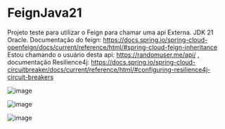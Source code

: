 # FeignJava21

Projeto teste para utilizar o Feign para chamar uma api Externa. JDK 21 Oracle.
Documentação do feign: https://docs.spring.io/spring-cloud-openfeign/docs/current/reference/html/#spring-cloud-feign-inheritance
Estou chamando o usuário desta api: https://randomuser.me/api/ , documentação Resilience4j: https://docs.spring.io/spring-cloud-circuitbreaker/docs/current/reference/html/#configuring-resilience4j-circuit-breakers

![image](https://github.com/pietroBragaAquinoJunior/FeignJava21/assets/85259321/2f086f01-7637-40cb-8266-bdfdb2b113b3)

![image](https://github.com/pietroBragaAquinoJunior/Feign/assets/85259321/404dc9d5-c33a-4e34-8f36-4081c7f71ac6)

![image](https://github.com/pietroBragaAquinoJunior/Feign/assets/85259321/b7e65fad-2784-4f92-9e8e-194d7d6fcd54)

